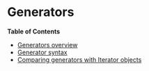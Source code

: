 Generators
==========

**Table of Contents**

-   [Generators overview](/language/generators/overview.html)
-   [Generator syntax](/language/generators/syntax.html)
-   [Comparing generators with Iterator
    objects](/language/generators/comparison.html)
